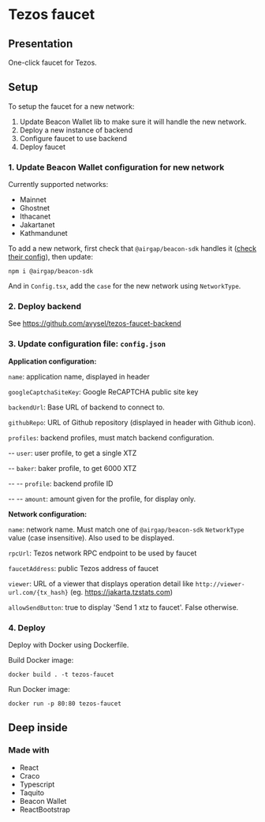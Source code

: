 # Tezos faucet

## Presentation

One-click faucet for Tezos.

## Setup

To setup the faucet for a new network:

1. Update Beacon Wallet lib to make sure it will handle the new network.
2. Deploy a new instance of backend
3. Configure faucet to use backend
4. Deploy faucet


### 1. Update Beacon Wallet configuration for new network

Currently supported networks: 

- Mainnet
- Ghostnet
- Ithacanet
- Jakartanet
- Kathmandunet

To add a new network, first check that `@airgap/beacon-sdk` handles it ([check their config](https://github.com/airgap-it/beacon-sdk/blob/312226a3588eddd804044b52dfcf1d0512f1a9df/packages/beacon-types/src/types/beacon/NetworkType.ts)), then update:

```npm i @airgap/beacon-sdk```

And in `Config.tsx`, add the `case` for the new network using `NetworkType`.

### 2. Deploy backend

See https://github.com/avysel/tezos-faucet-backend

### 3. Update configuration file: `config.json`

**Application configuration:**

`name`: application name, displayed in header

`googleCaptchaSiteKey`: Google ReCAPTCHA public site key

`backendUrl`: Base URL of backend to connect to.

`githubRepo`: URL of Github repository (displayed in header with Github icon).

`profiles`: backend profiles, must match backend configuration.

-- `user`: user profile, to get a single XTZ

-- `baker`: baker profile, to get 6000 XTZ

-- -- `profile`: backend profile ID

-- -- `amount`: amount given for the profile, for display only.


**Network configuration:**

`name`: network name. Must match one of `@airgap/beacon-sdk` `NetworkType` value (case insensitive). Also used to be displayed.

`rpcUrl`: Tezos network RPC endpoint to be used by faucet

`faucetAddress`: public Tezos address of faucet

```viewer```: URL of a viewer that displays operation detail like `http://viewer-url.com/{tx_hash}` (eg. https://jakarta.tzstats.com)

`allowSendButton`: true to display 'Send 1 xtz to faucet'. False otherwise.

### 4. Deploy

Deploy with Docker using Dockerfile.

Build Docker image:

```
docker build . -t tezos-faucet
```

Run Docker image:
```
docker run -p 80:80 tezos-faucet
```

## Deep inside

### Made with

- React
- Craco
- Typescript
- Taquito
- Beacon Wallet
- ReactBootstrap